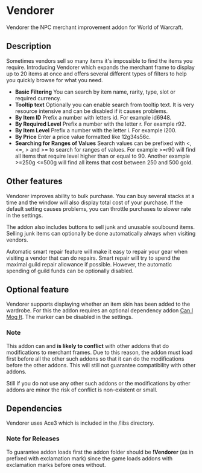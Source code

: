 # Vendorer
Vendorer the NPC merchant improvement addon for World of Warcraft.

## Description
Sometimes vendors sell so many items it's impossible to find the items you require. Introducing Vendorer which expands the merchant frame to display up to 20 items at once and offers several different types of filters to help you quickly browse for what you need.

* **Basic Filtering** You can search by item name, rarity, type, slot or required currency.
* **Tooltip text** Optionally you can enable search from tooltip text. It is very resource intensive and can be disabled if it causes problems.
* **By Item ID** Prefix a number with letters id. For example id6948.
* **By Required Level** Prefix a number with the letter r. For example r92.
* **By Item Level** Prefix a number with the letter i. For example i200.
* **By Price** Enter a price value formatted like 12g34s56c.
* **Searching for Ranges of Values** Search values can be prefixed with <, <=, > and >= to search for ranges of values. For example >=r90 will find all items that require level higher than or equal to 90. Another example >=250g <=500g will find all items that cost between 250 and 500 gold.

## Other features

Vendorer improves ability to bulk purchase. You can buy several stacks at a time and the window will also display total cost of your purchase. If the default setting causes problems, you can throttle purchases to slower rate in the settings.

The addon also includes buttons to sell junk and unusable soulbound items. Selling junk items can optionally be done automatically always when visiting vendors.

Automatic smart repair feature will make it easy to repair your gear when visiting a vendor that can do repairs. Smart repair will try to spend the maximal guild repair allowance if possible. However, the automatic spending of guild funds can be optionally disabled.

## Optional feature

Vendorer supports displaying whether an item skin has been added to the wardrobe. For this the addon requires an optional dependency addon [Can I Mog It](http://mods.curse.com/addons/wow/can-i-mog-it). The marker can be disabled in the settings.

### Note

This addon can and **is likely to conflict** with other addons that do modifications to merchant frames. Due to this reason, the addon must load first before all the other such addons so that it can do the modifications before the other addons. This will still not guarantee compatibility with other addons.

Still if you do not use any other such addons or the modifications by other addons are minor the risk of conflict is non-existent or small.

## Dependencies
Vendorer uses Ace3 which is included in the /libs directory.

### Note for Releases

To guarantee addon loads first the addon folder should be **!Vendorer** (as in prefixed with exclamation mark) since the game loads addons with exclamation marks before ones without.
